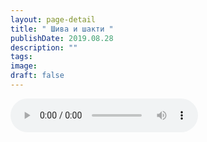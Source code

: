 ```yaml
---
layout: page-detail
title: " Шива и шакти "
publishDate: 2019.08.28
description: ""
tags:
image:
draft: false
---
```


<audio title="2019.08.28 -  Шива и шакти .mp3" src="/upload/iblock/7cf/7cf05c396473ded0da9fc596c7aeec23.mp3" controls=""></audio>

  
